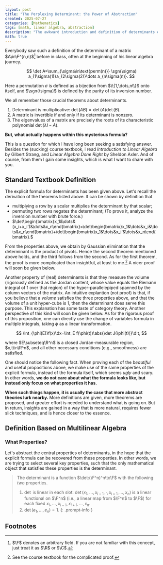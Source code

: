```yaml
---
layout: post
title: "The Perplexing Determinant: the Power of Abstraction"
created: 2025-07-27
categories: [Mathematics]
tags: [math, linear algebra, abstraction]
description: "The awkward introduction and definition of determinants often puzzle beginners, including me. However, as the level of abstraction increases, its motivation becomes clearer and the underlying elegance emerges."
math: true
---
```


Everybody saw such a definition of the determinant of a matrix $A\in\F^{n,n}$[^fn-field] before in class, often at the beginning of his linear algebra journey.

$$
\det A=\sum_{\sigma\in\text{perm(n)}} \sgn(\sigma) a_{1\sigma(1)}a_{2\sigma(2)}\dots a_{n\sigma(n)}.
$$

Here a permutation $\sigma$ is defined as a bijection from $\\{1,\dots,n\\}$ onto itself, and $\sgn(\sigma)$ is defined by the parity of its inversion number.

<!-- $$
\sgn(\sigma)=(-1)^{\#\cbra{(i,j):\sigma(i)>\sigma(j),1\leq i<j\leq n}}.
$$ -->

We all remember those crucial theorems about determinants.
1. Determinant is multiplicative: $\det(AB)=\det(A)\det(B)$.
2. A matrix is invertible if and only if its determinant is nonzero.
3. The eigenvalues of a matrix are precisely the roots of its characteristic polynomial $\det(\lambda I-A)$.

**But, what actually happens within this mysterious formula?**

This is a question for which I have long been seeking a satisfying answer. Besides the (sucking) course textbook, I read *Introduction to Linear Algebra* by Gilbert Strang, and *Linear Algebra Done Right* by Sheldon Axler. And of course, from them I gain some insights, which is what I want to share with you.


## Standard Textbook Definition

The explicit formula for determinants has been given above. Let's recall the derivation of the theorems listed above. It can be shown by definition that
- multiplying a row by a scalar multiplies the determinant by that scalar;
- permuting two rows negates the determinant; (To prove it, analyze the inversion number with brute force.)
- $\det\begin{bmatrix}x_1&\dots&(x_i+x_i')&\dots&x_n\end{bmatrix}=\det\begin{bmatrix}x_1&\dots&x_i&\dots&x_n\end{bmatrix}+\det\begin{bmatrix}x_1&\dots&x_i'&\dots&x_n\end{bmatrix}.$

From the properties above, we obtain by Gaussian elimination that the determinant is the product of pivots. Hence the second theorem mentioned above holds, and the third follows from the second. As for the first theorem, the proof is more complicated than insightful, at least to me.[^fn-multiplicative-det] A nicer proof will soon be given below.

Another property of (real) determinants is that they measure the volume (rigorously defined as the Jordan content, whose value equals the Riemann integral of $1$ over that region) of the hyper-parallelepiped spanned by the column vectors of the matrix. An intuitive explantion (not proof) is that, if you believe that a *volume* satisfies the three properties above, and that the volume of a unit hyper-cube is $1$, then the determinant does serve this purpose. This explanation has some taste of category theory. Another perspective of this kind will soon be given below. As for the rigorous proof of this proposition, one can directly use the change of variables formula in multiple integrals, taking $\phi$ as a linear transformation.

$$
\int_{\phi(E)}f(x)\dx=\int_E f(\phi(t))\abs{\det J(\phi(t))}\d t,
$$

where $E\subseteq\R^n$ is a closed Jordan-measurable region, $x,t\in\R^n$, and all other necessary conditions (e.g., smoothness) are satisfied.

One should notice the following fact. When proving each of the *beautiful* and useful propositions above, we make use of the same properties of the explicit formula, instead of the formula itself, which seems *ugly* and scary. In other words, **we do not care about what the formula looks like, but instead only focus on what properties it has.**

**When such things happen, it is usually the case that more abstract theories lurk nearby.** More definitions are given, more theorems are proposed, and greater effort is needed to understand what is going on. But in return, insights are gained in a way that is more natural, requires fewer slick techniques, and is hence closer to the essence.


## Definition Based on Multilinear Algebra
### What Properties?
Let's abstract the central properties of determinants, in the hope that the explicit formula can be recovered from these properties. In other words, we are trying to select several key properties, such that the only mathematical object that satisfies these properties is the determinant.

> The determinant is a function $\det:(\F^n)^n\to\F$ with the following *two* properties.
> 1. $\det$ is linear in each slot: $\det(x_1,\dots,x_{i-1},\cdot,x_{i+1},\dots,x_n)$ is a linear functional on $\F^n$ (i.e., a linear map from $\F^n$ to $\F$) for each fixed $x_1,\dots,x_{i-1},x_{i+1},\dots,x_n$.
> 2. $\det(e_1,\dots,e_n)=1$.
{: .prompt-info }



## Footnotes

[^fn-field]: $\F$ denotes an arbitrary field. If you are not familiar with this concept, just treat it as $\R$ or $\C$.
[^fn-multiplicative-det]: See the course textbook for the complicated proof.